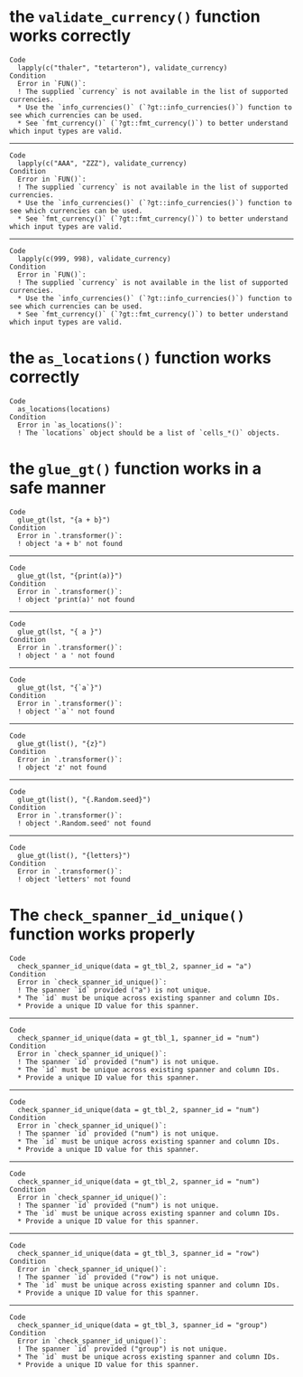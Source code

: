 # the `validate_currency()` function works correctly

    Code
      lapply(c("thaler", "tetarteron"), validate_currency)
    Condition
      Error in `FUN()`:
      ! The supplied `currency` is not available in the list of supported currencies.
      * Use the `info_currencies()` (`?gt::info_currencies()`) function to see which currencies can be used.
      * See `fmt_currency()` (`?gt::fmt_currency()`) to better understand which input types are valid.

---

    Code
      lapply(c("AAA", "ZZZ"), validate_currency)
    Condition
      Error in `FUN()`:
      ! The supplied `currency` is not available in the list of supported currencies.
      * Use the `info_currencies()` (`?gt::info_currencies()`) function to see which currencies can be used.
      * See `fmt_currency()` (`?gt::fmt_currency()`) to better understand which input types are valid.

---

    Code
      lapply(c(999, 998), validate_currency)
    Condition
      Error in `FUN()`:
      ! The supplied `currency` is not available in the list of supported currencies.
      * Use the `info_currencies()` (`?gt::info_currencies()`) function to see which currencies can be used.
      * See `fmt_currency()` (`?gt::fmt_currency()`) to better understand which input types are valid.

# the `as_locations()` function works correctly

    Code
      as_locations(locations)
    Condition
      Error in `as_locations()`:
      ! The `locations` object should be a list of `cells_*()` objects.

# the `glue_gt()` function works in a safe manner

    Code
      glue_gt(lst, "{a + b}")
    Condition
      Error in `.transformer()`:
      ! object 'a + b' not found

---

    Code
      glue_gt(lst, "{print(a)}")
    Condition
      Error in `.transformer()`:
      ! object 'print(a)' not found

---

    Code
      glue_gt(lst, "{ a }")
    Condition
      Error in `.transformer()`:
      ! object ' a ' not found

---

    Code
      glue_gt(lst, "{`a`}")
    Condition
      Error in `.transformer()`:
      ! object '`a`' not found

---

    Code
      glue_gt(list(), "{z}")
    Condition
      Error in `.transformer()`:
      ! object 'z' not found

---

    Code
      glue_gt(list(), "{.Random.seed}")
    Condition
      Error in `.transformer()`:
      ! object '.Random.seed' not found

---

    Code
      glue_gt(list(), "{letters}")
    Condition
      Error in `.transformer()`:
      ! object 'letters' not found

# The `check_spanner_id_unique()` function works properly

    Code
      check_spanner_id_unique(data = gt_tbl_2, spanner_id = "a")
    Condition
      Error in `check_spanner_id_unique()`:
      ! The spanner `id` provided ("a") is not unique.
      * The `id` must be unique across existing spanner and column IDs.
      * Provide a unique ID value for this spanner.

---

    Code
      check_spanner_id_unique(data = gt_tbl_1, spanner_id = "num")
    Condition
      Error in `check_spanner_id_unique()`:
      ! The spanner `id` provided ("num") is not unique.
      * The `id` must be unique across existing spanner and column IDs.
      * Provide a unique ID value for this spanner.

---

    Code
      check_spanner_id_unique(data = gt_tbl_2, spanner_id = "num")
    Condition
      Error in `check_spanner_id_unique()`:
      ! The spanner `id` provided ("num") is not unique.
      * The `id` must be unique across existing spanner and column IDs.
      * Provide a unique ID value for this spanner.

---

    Code
      check_spanner_id_unique(data = gt_tbl_2, spanner_id = "num")
    Condition
      Error in `check_spanner_id_unique()`:
      ! The spanner `id` provided ("num") is not unique.
      * The `id` must be unique across existing spanner and column IDs.
      * Provide a unique ID value for this spanner.

---

    Code
      check_spanner_id_unique(data = gt_tbl_3, spanner_id = "row")
    Condition
      Error in `check_spanner_id_unique()`:
      ! The spanner `id` provided ("row") is not unique.
      * The `id` must be unique across existing spanner and column IDs.
      * Provide a unique ID value for this spanner.

---

    Code
      check_spanner_id_unique(data = gt_tbl_3, spanner_id = "group")
    Condition
      Error in `check_spanner_id_unique()`:
      ! The spanner `id` provided ("group") is not unique.
      * The `id` must be unique across existing spanner and column IDs.
      * Provide a unique ID value for this spanner.

